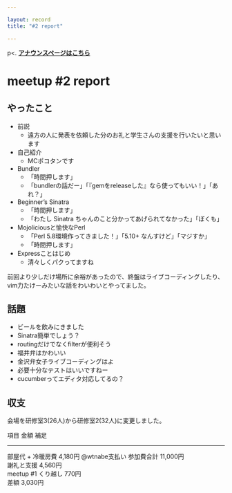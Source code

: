 ```yaml
---

layout: record
title: "#2 report"

---
```


p\<. <a href="./"><strong>アナウンスページはこちら</strong></a>

meetup #2 report
=================

やったこと
----------

-   前説
    -   遠方の人に発表を依頼した分のお礼と学生さんの支援を行いたいと思います
-   自己紹介
    -   MCポコタンです
-   Bundler
    -   「時間押します」
    -   「bundlerの話だー」「『gemをreleaseした』なら使ってもいい！」「あれ？」
-   Beginner’s Sinatra
    -   「時間押します」
    -   「わたし Sinatra
        ちゃんのこと分かってあげられてなかった」「ぼくも」
-   Mojoliciousと愉快なPerl
    -   「Perl 5.8環境作ってきました！」「5.10+ なんすけど」「マジすか」
    -   「時間押します」
-   Expressことはじめ
    -   清々しくパクってますね

前回より少しだけ場所に余裕があったので、終盤はライブコーディングしたり、vim力たけーみたいな話をわいわいとやってました。

話題
----

-   ビールを飲みにきました
-   Sinatra簡単でしょう？
-   routingだけでなくfilterが便利そう
-   福井弁はかわいい
-   金沢弁女子ライブコーディングはよ
-   必要十分なテストはいいですねー
-   cucumberってエディタ対応してるの？

収支
----

会場を研修室3(26人)から研修室2(32人)に変更しました。

  項目                  金額       補足
  --------------------- ---------- ---------------
  部屋代 + 冷暖房費     4,180円    @wtnabe支払い
  参加費合計            11,000円   
  謝礼と支援            4,560円    
  meetup #1 くり越し   770円      
  差額                  3,030円    


